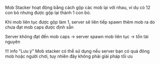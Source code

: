 Mob Stacker hoạt động bằng cách gộp các mob lại với nhau, ví dụ có 12 con bò nhưng được gộp lại thành 1 con bò.

Khi mob liên tục được gộp làm 1, server sẽ liên tiếp spawn thêm mob ra do chưa đạt mob caps được định sẵn

Server không đạt đến mob caps -> server spawn mob liên tục -> tốn tài nguyên

!!! info "Lưu ý"
    Mob stacker có thể sử dụng nếu server bạn có quá đông mob hoặc người chơi, tuy nhiên đây không phải giải pháp tối ưu
